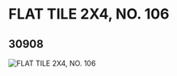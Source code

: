 # FLAT TILE 2X4, NO. 106
## 30908
![FLAT TILE 2X4, NO. 106](https://lc-www-live-s.legocdn.com/media/bricks/5/2/6178019.jpg)